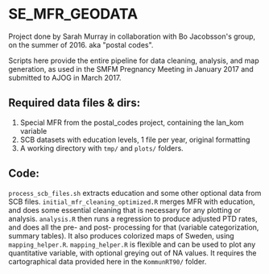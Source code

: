 # SE_MFR_GEODATA

Project done by Sarah Murray in collaboration with Bo Jacobsson's group, on the summer of 2016. aka "postal codes".

Scripts here provide the entire pipeline for data cleaning, analysis, and map generation, as used in the SMFM Pregnancy Meeting in January 2017 and submitted to AJOG in March 2017.

## Required data files & dirs:
1. Special MFR from the postal_codes project, containing the lan_kom variable
2. SCB datasets with education levels, 1 file per year, original formatting
3. A working directory with `tmp/` and `plots/` folders.

## Code:
`process_scb_files.sh` extracts education and some other optional data from SCB files.
`initial_mfr_cleaning_optimized.R` merges MFR with education, and does some essential cleaning that is necessary for any plotting or analysis.
`analysis.R` then runs a regression to produce adjusted PTD rates, and does all the pre- and post- processing for that (variable categorization, summary tables). It also produces colorized maps of Sweden, using `mapping_helper.R`.
`mapping_helper.R` is flexible and can be used to plot any quantitative variable, with optional greying out of NA values. It requires the cartographical data provided here in the `KommunRT90/` folder.
